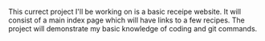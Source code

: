This currect project I'll be working on is a basic receipe website. It will consist of a main index page which will have links to a few recipes. The project will demonstrate my basic knowledge of coding and git commands.